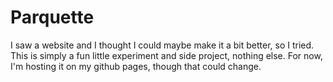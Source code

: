 # Parquette
I saw a website and I thought I could maybe make it a bit better, so I tried.
This is simply a fun little experiment and side project, nothing else.
For now, I'm hosting it on my github pages, though that could change.
